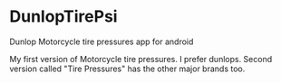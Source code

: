 # DunlopTirePsi
Dunlop Motorcycle tire pressures app for android

My first version of Motorcycle tire pressures.  I prefer dunlops.
Second version called "Tire Pressures" has the other major brands too.
